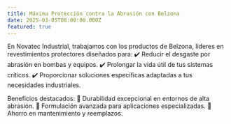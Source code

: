 ```yaml
---
title: Máxima Protección contra la Abrasión con Belzona
date: 2025-03-05T06:00:00.000Z
featured: true
---
```


En Novatec Industrial, trabajamos con los productos de Belzona, líderes en revestimientos protectores diseñados para:
✔️ Reducir el desgaste por abrasión en bombas y equipos.
✔️ Prolongar la vida útil de tus sistemas críticos.
✔️ Proporcionar soluciones específicas adaptadas a tus necesidades industriales.

Beneficios destacados:
🔹 Durabilidad excepcional en entornos de alta abrasión.
🔹 Formulación avanzada para aplicaciones especializadas.
🔹 Ahorro en mantenimiento y reemplazos.
